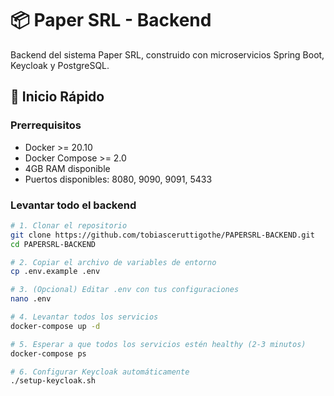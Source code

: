 # 📦 Paper SRL - Backend

Backend del sistema Paper SRL, construido con microservicios Spring Boot, Keycloak y PostgreSQL.

## 🚀 Inicio Rápido

### Prerrequisitos

- Docker >= 20.10
- Docker Compose >= 2.0
- 4GB RAM disponible
- Puertos disponibles: 8080, 9090, 9091, 5433

### Levantar todo el backend
```bash
# 1. Clonar el repositorio
git clone https://github.com/tobiasceruttigothe/PAPERSRL-BACKEND.git
cd PAPERSRL-BACKEND

# 2. Copiar el archivo de variables de entorno
cp .env.example .env

# 3. (Opcional) Editar .env con tus configuraciones
nano .env

# 4. Levantar todos los servicios
docker-compose up -d

# 5. Esperar a que todos los servicios estén healthy (2-3 minutos)
docker-compose ps

# 6. Configurar Keycloak automáticamente
./setup-keycloak.sh
